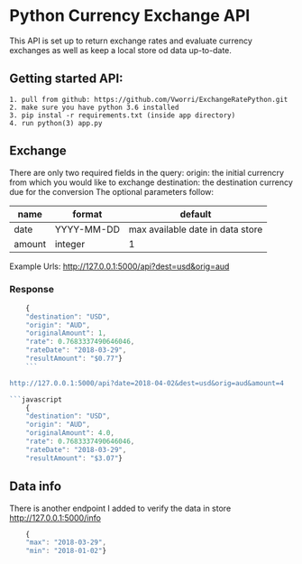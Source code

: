 # Python Currency Exchange API
This API is set up to return exchange rates and evaluate currency exchanges as well as keep a local store od data up-to-date.
##  Getting started API:
	1. pull from github: https://github.com/Vworri/ExchangeRatePython.git
	2. make sure you have python 3.6 installed
	3. pip instal -r requirements.txt (inside app directory)
	4. run python(3) app.py
## Exchange
There are only two required fields in the query:
origin: the initial currencry from which you would like to exchange
destination: the destination currency due for the conversion
The optional parameters follow:

| name  | format  |default |
|--|--|--|
|  date |YYYY-MM-DD  | max available date in data store|
|  amount | integer  | 1|

Example Urls:
http://127.0.0.1:5000/api?dest=usd&orig=aud
### Response
```javascript
    {
	"destination": "USD",
	"origin": "AUD",
	"originalAmount": 1,
	"rate": 0.7683337490646046,
	"rateDate": "2018-03-29",
	"resultAmount": "$0.77"}
    ```

http://127.0.0.1:5000/api?date=2018-04-02&dest=usd&orig=aud&amount=4

```javascript
    {
	"destination": "USD",
	"origin": "AUD",
	"originalAmount": 4.0,
	"rate": 0.7683337490646046,
	"rateDate": "2018-03-29",
	"resultAmount": "$3.07"}
```
## Data info
There is another endpoint I added to verify the data in store
http://127.0.0.1:5000/info

```javascript
    {
	"max": "2018-03-29",
	"min": "2018-01-02"}
```